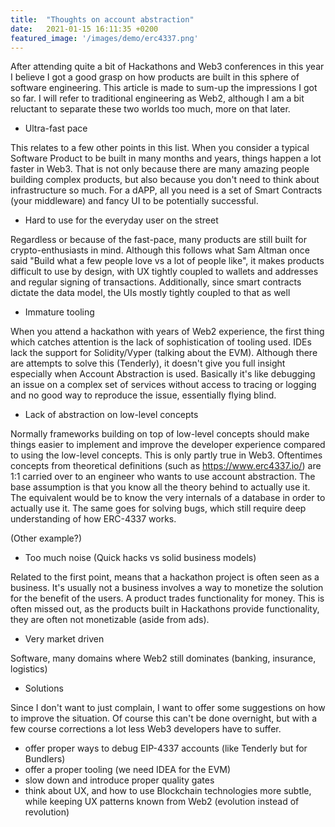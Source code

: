 ```yaml
---
title:  "Thoughts on account abstraction"
date:   2021-01-15 16:11:35 +0200
featured_image: '/images/demo/erc4337.png'
---
```


After attending quite a bit of Hackathons and Web3 conferences in this year I believe I got a good grasp
on how products are built in this sphere of software engineering. This article is made to sum-up the impressions
I got so far. I will refer to traditional engineering as Web2, although I am a bit reluctant to separate these
two worlds too much, more on that later.

* Ultra-fast pace

This relates to a few other points in this list. When you consider a typical Software Product to be built in
many months and years, things happen a lot faster in Web3. That is not only because there are many
amazing people building complex products, but also because you don't need to think about infrastructure so much.
For a dAPP, all you need is a set of Smart Contracts (your middleware) and fancy UI to be potentially successful.

* Hard to use for the everyday user on the street

Regardless or because of the fast-pace, many products are still built for crypto-enthusiasts in
mind. Although this follows what Sam Altman once said "Build what a few people love vs a lot of people like", it makes
products difficult to use by design, with UX tightly coupled to wallets and addresses and regular signing of transactions.
Additionally, since smart contracts dictate the data model, the UIs mostly tightly coupled to that as well

* Immature tooling

When you attend a hackathon with years of Web2 experience, the first thing which catches attention is
the lack of sophistication of tooling used. IDEs lack the support for Solidity/Vyper (talking about the EVM).
Although there are attempts to solve this (Tenderly), it doesn't give you full insight especially when Account Abstraction
is used. Basically it's like debugging an issue on a complex set of services without access to tracing or logging and no
good way to reproduce the issue, essentially flying blind.

* Lack of abstraction on low-level concepts

Normally frameworks building on top of low-level concepts should make things easier to implement and
improve the developer experience compared to using the low-level concepts. This is only partly true in Web3.
Oftentimes concepts from theoretical definitions (such as https://www.erc4337.io/) are 1:1 carried over
to an engineer who wants to use account abstraction. The base assumption is that you know all the theory behind
to actually use it. The equivalent would be to know the very internals of a database in order to actually use it.
The same goes for solving bugs, which still require deep understanding of how ERC-4337 works.

(Other example?)

* Too much noise (Quick hacks vs solid business models)

Related to the first point, means that a hackathon project is often seen as a business. It's usually not
a business involves a way to monetize the solution for the benefit of the users. A product trades functionality
for money. This is often missed out, as the products built in Hackathons provide functionality, they are often
not monetizable (aside from ads).

* Very market driven

Software, many domains where Web2 still dominates (banking, insurance, logistics)

* Solutions

Since I don't want to just complain, I want to offer some suggestions on how to improve the situation.
Of course this can't be done overnight, but with a few course corrections a lot less Web3 developers have to suffer.

- offer proper ways to debug EIP-4337 accounts (like Tenderly but for Bundlers)
- offer a proper tooling (we need IDEA for the EVM)
- slow down and introduce proper quality gates
- think about UX, and how to use Blockchain technologies more subtle, while keeping UX patterns known from Web2 (evolution instead of revolution)
